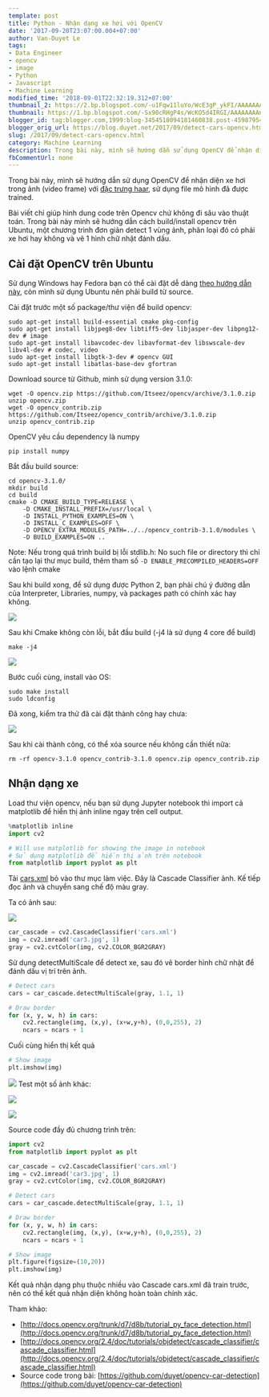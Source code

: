 ```yaml
---
template: post
title: Python - Nhận dạng xe hơi với OpenCV
date: '2017-09-20T23:07:00.004+07:00'
author: Van-Duyet Le
tags:
- Data Engineer
- opencv
- image
- Python
- Javascript
- Machine Learning
modified_time: '2018-09-01T22:32:19.312+07:00'
thumbnail_2: https://2.bp.blogspot.com/-u1Fqw11luYo/WcE3gP_ykFI/AAAAAAAAngY/iPfg5bwKCcIVn5XTgM3SnVjKzf0QRBBegCLcBGAs/s1600/Screenshot%2Bfrom%2B2017-09-19%2B22-27-44.png
thumbnail: https://1.bp.blogspot.com/-Sx90cRHgP4s/WcKO5d4IRGI/AAAAAAAAnjM/gp0RZ17opasM_xxlTQGid7cX-WqC9BRRwCLcBGAs/s1600/result_car2.png
blogger_id: tag:blogger.com,1999:blog-3454518094181460838.post-4598795408481099766
blogger_orig_url: https://blog.duyet.net/2017/09/detect-cars-opencv.html
slug: /2017/09/detect-cars-opencv.html
category: Machine Learning
description: Trong bài này, mình sẽ hướng dẫn sử dụng OpenCV để nhận diện xe hơi trong ảnh (video frame) với đặc trưng HAAR, sử dụng file mô hình đã được trained.
fbCommentUrl: none
---
```


Trong bài này, mình sẽ hướng dẫn sử dụng OpenCV để nhận diện xe hơi trong ảnh (video frame) với [đặc trưng haar](https://en.wikipedia.org/wiki/Haar-like_features), sử dụng file mô hình đã được trained.

Bài viết chỉ giúp hình dung code trên Opencv chứ không đi sâu vào thuật toán. Trong bài này mình sẽ hướng dẫn cách build/install opencv trên Ubuntu, một chương trình đơn giản detect 1 vùng ảnh, phân loại đó có phải xe hơi hay không và vẽ 1 hình chữ nhật đánh dấu.

## Cài đặt OpenCV trên Ubuntu ##
Sử dụng Windows hay Fedora bạn có thể cài đặt dễ dàng [theo hướng dẫn này](http://docs.opencv.org/3.0-beta/doc/py_tutorials/py_setup/py_table_of_contents_setup/py_table_of_contents_setup.html#py-table-of-content-setup), còn mình sử dụng Ubuntu nên phải build từ source.

Cài đặt trước một số package/thư viện để build opencv:

```
sudo apt-get install build-essential cmake pkg-config
sudo apt-get install libjpeg8-dev libtiff5-dev libjasper-dev libpng12-dev # image 
sudo apt-get install libavcodec-dev libavformat-dev libswscale-dev libv4l-dev # codec, video
sudo apt-get install libgtk-3-dev # opencv GUI
sudo apt-get install libatlas-base-dev gfortran
```

Download source từ Github, mình sử dụng version 3.1.0:

```
wget -O opencv.zip https://github.com/Itseez/opencv/archive/3.1.0.zip
unzip opencv.zip
wget -O opencv_contrib.zip https://github.com/Itseez/opencv_contrib/archive/3.1.0.zip
unzip opencv_contrib.zip
```

OpenCV yêu cầu dependency là numpy

```
pip install numpy
```

Bắt đầu build source:

```shell
cd opencv-3.1.0/
mkdir build
cd build
cmake -D CMAKE_BUILD_TYPE=RELEASE \
    -D CMAKE_INSTALL_PREFIX=/usr/local \
    -D INSTALL_PYTHON_EXAMPLES=ON \
    -D INSTALL_C_EXAMPLES=OFF \
    -D OPENCV_EXTRA_MODULES_PATH=../../opencv_contrib-3.1.0/modules \
    -D BUILD_EXAMPLES=ON .. 
```

Note: Nếu trong quá trình build bị lỗi stdlib.h: No such file or directory thì chỉ cần tạo lại thư mục build, thêm tham số `-D ENABLE_PRECOMPILED_HEADERS=OFF` vào lệnh cmake

Sau khi build xong, để sử dụng được Python 2, bạn phải chú ý đường dẫn của Interpreter, Libraries, numpy, và packages path có chính xác hay không.

[![](https://2.bp.blogspot.com/-u1Fqw11luYo/WcE3gP_ykFI/AAAAAAAAngY/iPfg5bwKCcIVn5XTgM3SnVjKzf0QRBBegCLcBGAs/s1600/Screenshot%2Bfrom%2B2017-09-19%2B22-27-44.png)](https://2.bp.blogspot.com/-u1Fqw11luYo/WcE3gP_ykFI/AAAAAAAAngY/iPfg5bwKCcIVn5XTgM3SnVjKzf0QRBBegCLcBGAs/s1600/Screenshot%2Bfrom%2B2017-09-19%2B22-27-44.png)

Sau khi Cmake không còn lỗi, bắt đầu build (-j4 là sử dụng 4 core để build)

```
make -j4
```

[![](https://4.bp.blogspot.com/-0SnmDeM2B0M/WcE4AXJN6JI/AAAAAAAAngg/KQt_S4_zH3Q8se_FZHqIhB-KcElleplMwCLcBGAs/s1600/Screenshot%2Bfrom%2B2017-09-19%2B22-29-22.png)](https://4.bp.blogspot.com/-0SnmDeM2B0M/WcE4AXJN6JI/AAAAAAAAngg/KQt_S4_zH3Q8se_FZHqIhB-KcElleplMwCLcBGAs/s1600/Screenshot%2Bfrom%2B2017-09-19%2B22-29-22.png)

Bước cuối cùng, install vào OS:

```
sudo make install
sudo ldconfig
```

Đã xong, kiểm tra thử đã cài đặt thành công hay chưa:

[![](https://3.bp.blogspot.com/-ADZP1py__HQ/WcFHipA-fGI/AAAAAAAAngw/KqEojie1Hb4Bhr3CSXLZpfGpqkq7zXZhgCLcBGAs/s1600/Screenshot%2Bfrom%2B2017-09-19%2B23-35-52.png)](https://3.bp.blogspot.com/-ADZP1py__HQ/WcFHipA-fGI/AAAAAAAAngw/KqEojie1Hb4Bhr3CSXLZpfGpqkq7zXZhgCLcBGAs/s1600/Screenshot%2Bfrom%2B2017-09-19%2B23-35-52.png)

Sau khi cài thành công, có thể xóa source nếu không cần thiết nữa:

```
rm -rf opencv-3.1.0 opencv_contrib-3.1.0 opencv.zip opencv_contrib.zip
```

## Nhận dạng xe ##
Load thư viện opencv, nếu bạn sử dụng Jupyter notebook thì import cả matplotlib để hiển thị ảnh inline ngay trên cell output.

```python
%matplotlib inline
import cv2

# Will use matplotlib for showing the image in notebook
# Sử dụng matplotlib để hiển thị ảnh trên notebook
from matplotlib import pyplot as plt
```

Tải [cars.xml](https://github.com/duyet/opencv-car-detection/blob/master/cars.xml) bỏ vào thư mục làm việc. Đây là Cascade Classifier ảnh. Kế tiếp đọc ảnh và chuyển sang chế độ màu gray.

Ta có ảnh sau:

[![](https://3.bp.blogspot.com/-Y8l5HW2tOko/WcKOUHuXN2I/AAAAAAAAni0/ImCsNb-J7WU9VSwmo4VJjlnKBrMuSO34wCLcBGAs/s1600/car3.jpg)](https://3.bp.blogspot.com/-Y8l5HW2tOko/WcKOUHuXN2I/AAAAAAAAni0/ImCsNb-J7WU9VSwmo4VJjlnKBrMuSO34wCLcBGAs/s1600/car3.jpg)

```python
car_cascade = cv2.CascadeClassifier('cars.xml')
img = cv2.imread('car3.jpg', 1)
gray = cv2.cvtColor(img, cv2.COLOR_BGR2GRAY)
```

Sử dụng detectMultiScale để detect xe, sau đó vẽ border hình chữ nhật để đánh dấu vị trí trên ảnh.

```python
# Detect cars
cars = car_cascade.detectMultiScale(gray, 1.1, 1)

# Draw border
for (x, y, w, h) in cars:
    cv2.rectangle(img, (x,y), (x+w,y+h), (0,0,255), 2)
    ncars = ncars + 1
```

Cuối cùng hiển thị kết quả

```python
# Show image
plt.imshow(img)
```

[![](https://4.bp.blogspot.com/-Q7hQ2nkdYOs/WcKOoh1NVhI/AAAAAAAAnjE/nuDEVWj14-stCPHc4aWj1UFc7GyGTudNwCK4BGAYYCw/s1600/result_car1.png)](https://4.bp.blogspot.com/-Q7hQ2nkdYOs/WcKOoh1NVhI/AAAAAAAAnjE/nuDEVWj14-stCPHc4aWj1UFc7GyGTudNwCK4BGAYYCw/s1600/result_car1.png)
Test một số ảnh khác:

[![](https://4.bp.blogspot.com/-CS1Ort8e2S8/WcKO5VqKyUI/AAAAAAAAnjI/H5ViCGDoxGcdtoE8qgaKdjoSuRsrKCM4gCLcBGAs/s800/car2.jpg)](https://4.bp.blogspot.com/-CS1Ort8e2S8/WcKO5VqKyUI/AAAAAAAAnjI/H5ViCGDoxGcdtoE8qgaKdjoSuRsrKCM4gCLcBGAs/s1600/car2.jpg)

[![](https://1.bp.blogspot.com/-Sx90cRHgP4s/WcKO5d4IRGI/AAAAAAAAnjM/gp0RZ17opasM_xxlTQGid7cX-WqC9BRRwCLcBGAs/s800/result_car2.png)](https://1.bp.blogspot.com/-Sx90cRHgP4s/WcKO5d4IRGI/AAAAAAAAnjM/gp0RZ17opasM_xxlTQGid7cX-WqC9BRRwCLcBGAs/s1600/result_car2.png)

Source code đầy đủ chương trình trên:

```python
import cv2
from matplotlib import pyplot as plt

car_cascade = cv2.CascadeClassifier('cars.xml')
img = cv2.imread('car3.jpg', 1)
gray = cv2.cvtColor(img, cv2.COLOR_BGR2GRAY)

# Detect cars
cars = car_cascade.detectMultiScale(gray, 1.1, 1)

# Draw border
for (x, y, w, h) in cars:
    cv2.rectangle(img, (x,y), (x+w,y+h), (0,0,255), 2)
    ncars = ncars + 1

# Show image
plt.figure(figsize=(10,20))
plt.imshow(img)
```

Kết quả nhận dạng phụ thuộc nhiều vào Cascade cars.xml đã train trước, nên có thể kết quả nhận diện không hoàn toàn chính xác.

Tham khảo:

- [http://docs.opencv.org/trunk/d7/d8b/tutorial_py_face_detection.html](http://docs.opencv.org/trunk/d7/d8b/tutorial_py_face_detection.html)
- [http://docs.opencv.org/2.4/doc/tutorials/objdetect/cascade_classifier/cascade_classifier.html](http://docs.opencv.org/2.4/doc/tutorials/objdetect/cascade_classifier/cascade_classifier.html)
- Source code trong bài: [https://github.com/duyet/opencv-car-detection](https://github.com/duyet/opencv-car-detection)

